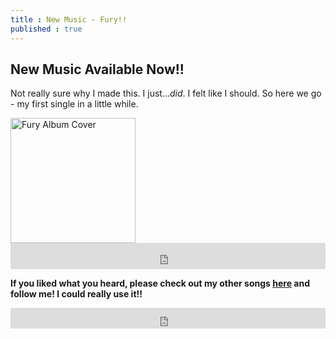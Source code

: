 ```yaml
---
title : New Music - Fury!!
published : true
---
```

<h2>New Music Available Now!!</h2>
<p>Not really sure why I made this. I just...<em>did</em>. I felt like I should. So here we go - my first single in a little while.</p>
<img src="https://f4.bcbits.com/img/a1223412283_2.jpg" alt="Fury Album Cover" width="200">
<iframe style="border: 0; width: 100%; height: 42px;" src="https://bandcamp.com/EmbeddedPlayer/album=3090429625/size=small/bgcol=333333/linkcol=0f91ff/artwork=none/track=2448930535/transparent=true/" seamless><a href="http://samuraiowl.bandcamp.com/album/fury-single">Fury (Single) by Samurai Owl</a></iframe>
<p><strong>If you liked what you heard, please check out my other songs <a href="https://samuraiowl.bandcamp.com">here</a> and follow me! I could really use it!!</strong></p>
<iframe scrolling="no" style="border: 0;width: 100%;height: 33px;" src="https://bandcamp.com/band_follow_button_classic/783609325"></iframe>
